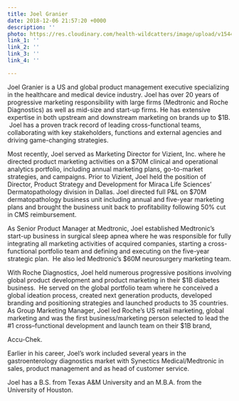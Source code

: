 ```yaml
---
title: Joel Granier
date: 2018-12-06 21:57:20 +0000
description: ''
photo: https://res.cloudinary.com/health-wildcatters/image/upload/v1544133464/image.png
link_1: ''
link_2: ''
link_3: ''
link_4: ''

---
```

Joel Granier is a US and global product management executive specializing in the healthcare and medical device industry. Joel has over 20 years of progressive marketing responsibility with large firms (Medtronic and Roche Diagnostics) as well as mid-size and start-up firms. He has extensive expertise in both upstream and downstream marketing on brands up to $1B.  Joel has a proven track record of leading cross-functional teams, collaborating with key stakeholders, functions and external agencies and driving game-changing strategies.

 

Most recently, Joel served as Marketing Director for Vizient, Inc. where he directed product marketing activities on a $70M clinical and operational analytics portfolio, including annual marketing plans, go-to-market strategies, and campaigns. Prior to Vizient, Joel held the position of Director, Product Strategy and Development for Miraca Life Sciences’ Dermatopathology division in Dallas. Joel directed full P&L on $70M dermatopathology business unit including annual and five-year marketing plans and brought the business unit back to profitability following 50% cut in CMS reimbursement. 

 

As Senior Product Manager at Medtronic, Joel established Medtronic’s start-up business in surgical sleep apnea where he was responsible for fully integrating all marketing activities of acquired companies, starting a cross-functional portfolio team and defining and executing on the five-year strategic plan.  He also led Medtronic’s $60M neurosurgery marketing team.

 

With Roche Diagnostics, Joel held numerous progressive positions involving global product development and product marketing in their $1B diabetes business.  He served on the global portfolio team where he conceived a global ideation process, created next generation products, developed branding and positioning strategies and launched products to 35 countries. As Group Marketing Manager, Joel led Roche’s US retail marketing, global marketing and was the first business/marketing person selected to lead the #1 cross–functional development and launch team on their $1B brand, 

Accu-Chek. 

 

Earlier in his career, Joel’s work included several years in the gastroenterology diagnostics market with Synectics Medical/Medtronic in sales, product management and as head of customer service. 

 

Joel has a B.S. from Texas A&M University and an M.B.A. from the University of Houston.